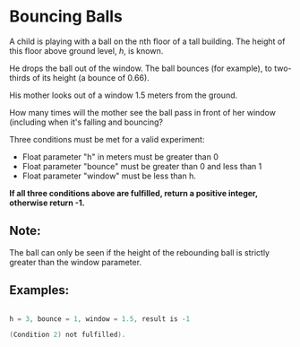 # Bouncing Balls

A child is playing with a ball on the nth floor of a tall building. The height of this floor above ground level, *h*, is known.

He drops the ball out of the window. The ball bounces (for example), to two-thirds of its height (a bounce of 0.66).

His mother looks out of a window 1.5 meters from the ground.

How many times will the mother see the ball pass in front of her window (including when it's falling and bouncing?

Three conditions must be met for a valid experiment:
 - Float parameter "h" in meters must be greater than 0
- Float parameter "bounce" must be greater than 0 and less than 1
- Float parameter "window" must be less than h.
  
**If all three conditions above are fulfilled, return a positive integer, otherwise return -1.**

## Note:
The ball can only be seen if the height of the rebounding ball is strictly greater than the window parameter.

## Examples:
```h = 3, bounce = 0.66, window = 1.5, result is 3

h = 3, bounce = 1, window = 1.5, result is -1 

(Condition 2) not fulfilled).
```